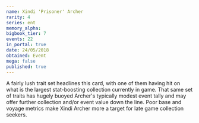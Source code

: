 ```yaml
---
name: Xindi 'Prisoner' Archer
rarity: 4
series: ent
memory_alpha:
bigbook_tier: 7
events: 22
in_portal: true
date: 24/05/2018
obtained: Event
mega: false
published: true
---
```


A fairly lush trait set headlines this card, with one of them having hit on what is the largest stat-boosting collection currently in game. That same set of traits has hugely buoyed Archer's typically modest event tally and may offer further collection and/or event value down the line. Poor base and voyage metrics make Xindi Archer more a target for late game collection seekers.
